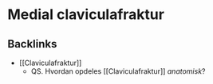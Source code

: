# Medial claviculafraktur

## Backlinks
* [[Claviculafraktur]]
	* QS. Hvordan opdeles [[Claviculafraktur]] *anatomisk*?

<!-- {BearID:B463A575-B1A7-417D-81DF-A60A1A143CA3-7035-0000236405EAB0C2} -->
